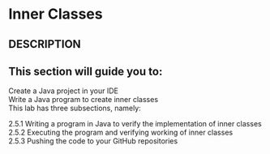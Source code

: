 # Inner Classes
## DESCRIPTION

## This section will guide you to:

Create a Java project in your IDE\
Write a Java program to create inner classes\
This lab has three subsections, namely:

2.5.1 Writing a program in Java to verify the implementation of inner classes\
2.5.2 Executing the program and verifying working of inner classes\
2.5.3 Pushing the code to your GitHub repositories
